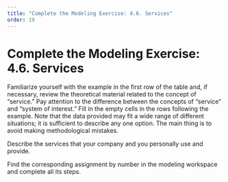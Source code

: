 ```yaml
---
title: "Complete the Modeling Exercise: 4.6. Services"
order: 19
---
```


# Complete the Modeling Exercise: 4.6. Services

Familiarize yourself with the example in the first row of the table and, if necessary, review the theoretical material related to the concept of “service.” Pay attention to the difference between the concepts of “service” and “system of interest.” Fill in the empty cells in the rows following the example. Note that the data provided may fit a wide range of different situations; it is sufficient to describe any one option. The main thing is to avoid making methodological mistakes.

Describe the services that your company and you personally use and provide.

Find the corresponding assignment by number in the modeling workspace and complete all its steps.